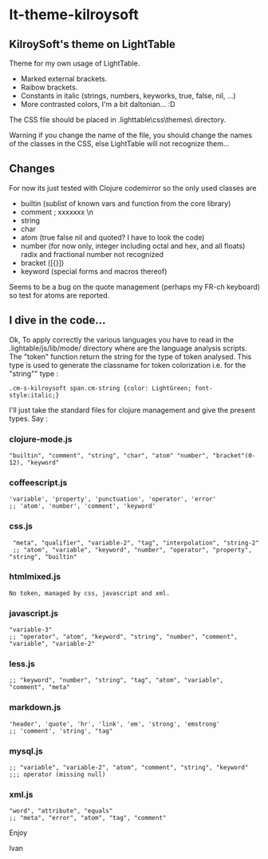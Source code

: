 # lt-theme-kilroysoft

## KilroySoft's theme on LightTable

Theme for my own usage of LightTable.

- Marked external brackets.
- Raibow brackets.
- Constants in italic (strings, numbers, keyworks, true, false, nil, ...)
- More contrasted colors, I'm a bit daltonian... :D

The CSS file should be placed in .lighttable\css\themes\ directory.

Warning if you change the name of the file, you should change the names of the classes in the CSS, else LightTable will not recognize them...

## Changes

For now its just tested with Clojure codemirror so the only used classes are
- builtin (sublist of known vars and function from the core library)
- comment ; xxxxxxx \\n
- string
- char
- atom (true false nil and quoted? I have to look the code)
- number (for now only, integer including octal and hex, and all floats) radix and fractional number not recognized
- bracket \(\[\{\}\]\)
- keyword (special forms and macros thereof)

Seems to be a bug on the quote management (perhaps my FR-ch keyboard) so test for atoms are reported.

## I dive in the code...

Ok, To apply correctly the various languages you have to read in the .lightable/js/lib/mode/ directory where are the 
language analysis scripts. The "token" function return the string for the type of token analysed. This type is used 
to generate the classname for token colorization i.e. for the "string"" type :

    .cm-s-kilroysoft span.cm-string {color: LightGreen; font-style:italic;}


I'll just take the standard files for clojure management and give the present types. Say :

### clojure-mode.js

    "builtin", "comment", "string", "char", "atom" "number", "bracket"(0-12), "keyword"

### coffeescript.js

    'variable', 'property', 'punctuation', 'operator', 'error' 
    ;; 'atom', 'number', 'comment', 'keyword'

### css.js

     "meta", "qualifier", "variable-2", "tag", "interpolation", "string-2"  
     ;; "atom", "variable", "keyword", "number", "operator", "property", "string", "builtin"

### htmlmixed.js

    No token, managed by css, javascript and xml.

### javascript.js

    "variable-3" 
    ;; "operator", "atom", "keyword", "string", "number", "comment", "variable", "variable-2"  

### less.js

    ;; "keyword", "number", "string", "tag", "atom", "variable", "comment", "meta"

### markdown.js

    'header', 'quote', 'hr', 'link', 'em', 'strong', 'emstrong'
    ;; 'comment', 'string', "tag"


### mysql.js

    ;; "variable", "variable-2", "atom", "comment", "string", "keyword" ;;; operator (missing null)


### xml.js

    "word", "attribute", "equals" 
    ;; "meta", "error", "atom", "tag", "comment"

Enjoy

Ivan
